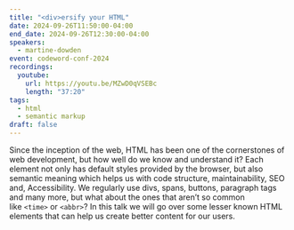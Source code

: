 ```yaml
---
title: "<div>ersify your HTML"
date: 2024-09-26T11:50:00-04:00
end_date: 2024-09-26T12:30:00-04:00
speakers:
  - martine-dowden
event: codeword-conf-2024
recordings:
  youtube:
    url: https://youtu.be/MZwD0qVSEBc
    length: "37:20"
tags:
  - html
  - semantic markup
draft: false
---
```


Since the inception of the web, HTML has been one of the cornerstones of web development, but how well do we know and understand it? Each element not only has default styles provided by the browser, but also semantic meaning which helps us with code structure, maintainability, SEO and, Accessibility. We regularly use divs, spans, buttons, paragraph tags and many more, but what about the ones that aren’t so common like `<time>` or `<abbr>`? In this talk we will go over some lesser known HTML elements that can help us create better content for our users.
